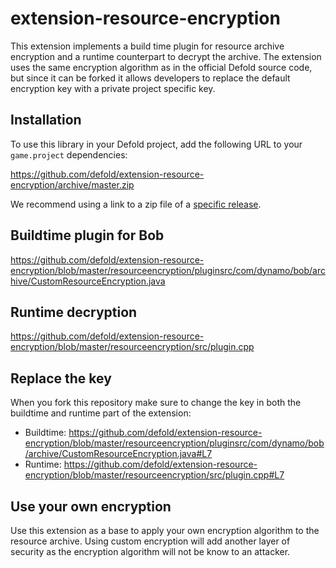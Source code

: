 # extension-resource-encryption
This extension implements a build time plugin for resource archive encryption and a runtime counterpart to decrypt the archive. The extension uses the same encryption algorithm as in the official Defold source code, but since it can be forked it allows developers to replace the default encryption key with a private project specific key.

## Installation
To use this library in your Defold project, add the following URL to your `game.project` dependencies:

https://github.com/defold/extension-resource-encryption/archive/master.zip

We recommend using a link to a zip file of a [specific release](https://github.com/defold/extension-resource-encryption/releases).

## Buildtime plugin for Bob
https://github.com/defold/extension-resource-encryption/blob/master/resourceencryption/pluginsrc/com/dynamo/bob/archive/CustomResourceEncryption.java

## Runtime decryption
https://github.com/defold/extension-resource-encryption/blob/master/resourceencryption/src/plugin.cpp

## Replace the key
When you fork this repository make sure to change the key in both the buildtime and runtime part of the extension:

* Buildtime: https://github.com/defold/extension-resource-encryption/blob/master/resourceencryption/pluginsrc/com/dynamo/bob/archive/CustomResourceEncryption.java#L7
* Runtime: https://github.com/defold/extension-resource-encryption/blob/master/resourceencryption/src/plugin.cpp#L7

## Use your own encryption
Use this extension as a base to apply your own encryption algorithm to the resource archive. Using custom encryption will add another layer of security as the encryption algorithm will not be know to an attacker.
